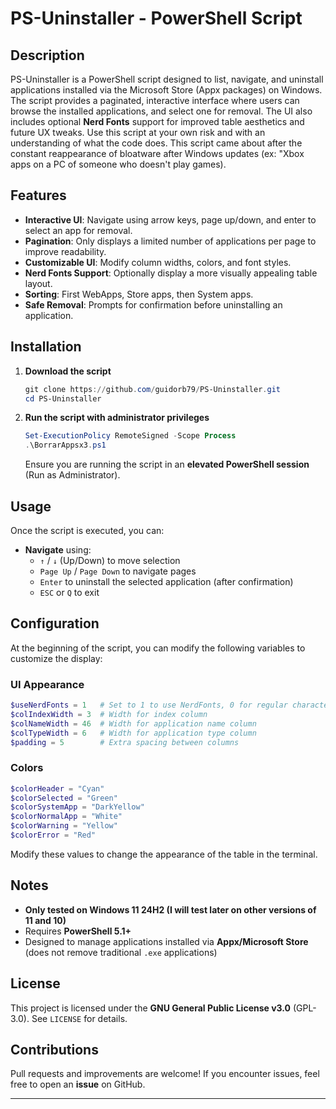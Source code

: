 # PS-Uninstaller - PowerShell Script

## Description
PS-Uninstaller is a PowerShell script designed to list, navigate, and uninstall applications installed via the Microsoft Store (Appx packages) on Windows. The script provides a paginated, interactive interface where users can browse the installed applications, and select one for removal. The UI also includes optional **Nerd Fonts** support for improved table aesthetics and future UX tweaks. Use this script at your own risk and with an understanding of what the code does. This script came about after the constant reappearance of bloatware after Windows updates (ex: "Xbox apps on a PC of someone who doesn't play games).

## Features
- **Interactive UI**: Navigate using arrow keys, page up/down, and enter to select an app for removal.
- **Pagination**: Only displays a limited number of applications per page to improve readability.
- **Customizable UI**: Modify column widths, colors, and font styles.
- **Nerd Fonts Support**: Optionally display a more visually appealing table layout.
- **Sorting**: First WebApps, Store apps, then System apps.
- **Safe Removal**: Prompts for confirmation before uninstalling an application.

## Installation
1. **Download the script**
   ```powershell
   git clone https://github.com/guidorb79/PS-Uninstaller.git
   cd PS-Uninstaller
   ```
2. **Run the script with administrator privileges**
   ```powershell
   Set-ExecutionPolicy RemoteSigned -Scope Process
   .\BorrarAppsx3.ps1
   ```
   Ensure you are running the script in an **elevated PowerShell session** (Run as Administrator).

## Usage
Once the script is executed, you can:
- **Navigate** using:
  - `↑` / `↓` (Up/Down) to move selection
  - `Page Up` / `Page Down` to navigate pages
  - `Enter` to uninstall the selected application (after confirmation)
  - `ESC` or `Q` to exit

## Configuration
At the beginning of the script, you can modify the following variables to customize the display:

### UI Appearance
```powershell
$useNerdFonts = 1   # Set to 1 to use NerdFonts, 0 for regular characters
$colIndexWidth = 3  # Width for index column
$colNameWidth = 46  # Width for application name column
$colTypeWidth = 6   # Width for application type column
$padding = 5        # Extra spacing between columns
```

### Colors
```powershell
$colorHeader = "Cyan"
$colorSelected = "Green"
$colorSystemApp = "DarkYellow"
$colorNormalApp = "White"
$colorWarning = "Yellow"
$colorError = "Red"
```
Modify these values to change the appearance of the table in the terminal.

## Notes
- **Only tested on Windows 11 24H2 (I will test later on other versions of 11 and 10)**
- Requires **PowerShell 5.1+**
- Designed to manage applications installed via **Appx/Microsoft Store** (does not remove traditional `.exe` applications)

## License
This project is licensed under the **GNU General Public License v3.0** (GPL-3.0). See `LICENSE` for details.

## Contributions
Pull requests and improvements are welcome! If you encounter issues, feel free to open an **issue** on GitHub.

---
